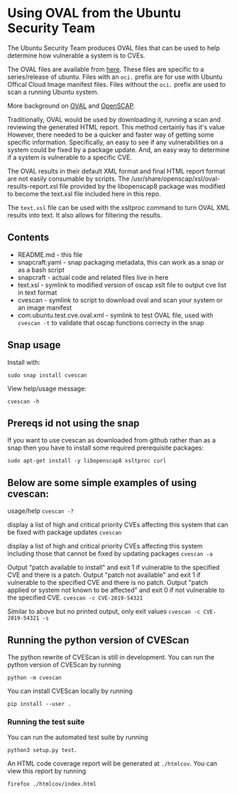 # Using OVAL from the Ubuntu Security Team

The Ubuntu Security Team produces OVAL files that can be used to help
determine how vulnerable a system is to CVEs.

The OVAL files are available from
[here](https://people.canonical.com/~ubuntu-security/oval).
These files are specific to a series/release of ubuntu.
Files with an `oci.` prefix are for use with Ubuntu Offical Cloud Image
manifest files.
Files without the `oci.` prefix are used to scan a running Ubuntu system.

More background on [OVAL](https://oval.mitre.org/)
and
[OpenSCAP](http://www.open-scap.org/).

Traditionally, OVAL would be used by downloading it, running a scan and
reviewing the generated HTML report. This method certainly has it's value
However, there needed to be a quicker and faster way of getting some specific
information. 
Specifically, an easy to see if any vulnerabilities on a system could be fixed
by a package update. And, an easy way to determine if a system is vulnerable
to a specific CVE.

The OVAL results in their default XML format and final HTML report format
are not easily consumable by scripts.
The /usr/share/openscap/xsl/oval-results-report.xsl file provided by
the libopenscap8 package was modified to become the text.xsl file included 
here in this repo.

The `text.xsl` file can be used with the xsltproc command to turn OVAL XML
results into text. It also allows for filtering the results.

## Contents 
* README.md                    - this file
* snapcraft.yaml               - snap packaging metadata, this can work as a snap
                                 or as a bash script
* snapcraft                    - actual code and related files live in here
* text.xsl                     - symlink to modified version of oscap xslt file to output
                                 cve list in text format
* cvescan                      - symlink to script to download oval and scan your system
                                 or an image manifest
* com.ubuntu.test.cve.oval.xml - symlink to test OVAL file, used with `cvescan -t`
                                 to validate that oscap functions correcty in the snap

## Snap usage
Install with:
```
sudo snap install cvescan
```
View help/usage message:
```
cvescan -h
```

## Prereqs id not using the snap
If you want to use cvescan as downloaded from github rather than as a snap then you
have to install some required prerequisite packages:
```
sudo apt-get install -y libopenscap8 xsltproc curl
```

## Below are some simple examples of using cvescan:

usage/help
```cvescan -?```

display a list of high and critical priority CVEs affecting this system
that can be fixed with package updates
```cvescan```

display a list of high and critical priority CVEs affecting this system
including those that cannot be fixed by updating packages
```cvescan -a```


Output "patch available to install" and exit 1 if vulnerable to the specified CVE and there is a patch.
Output "patch not available" and exit 1 if vulnerable to the specified CVE and there is no patch.
Output "patch applied or system not known to be affected" and exit 0 if not vulnerable to the specified CVE.
```cvescan -c CVE-2019-54321```


Similar to above but no printed output, only exit values
```cvescan -c CVE-2019-54321 -s```

## Running the python version of CVEScan
The python rewrite of CVEScan is still in development. You can run the python
version of CVEScan by running

    python -m cvescan

You can install CVEScan locally by running

    pip install --user .

### Running the test suite
You can run the automated test suite by running

    python3 setup.py test.

An HTML code coverage report will be generated at `./htmlcov`. You can view
this report by running

    firefox ./htmlcov/index.html
